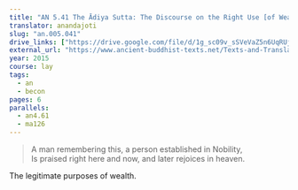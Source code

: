 ```yaml
---
title: "AN 5.41 The Ādiya Sutta: The Discourse on the Right Use [of Wealth]"
translator: anandajoti
slug: "an.005.041"
drive_links: ["https://drive.google.com/file/d/1g_sc09v_sSVeVaZ5n6UqRUjbwNHQfxUr/view?usp=drivesdk"]
external_url: "https://www.ancient-buddhist-texts.net/Texts-and-Translations/Short-Pieces/Adiyasuttam.htm"
year: 2015
course: lay
tags:
  - an
  - becon
pages: 6
parallels:
  - an4.61
  - ma126
---
```


> A man remembering this, a person established in Nobility,  
Is praised right here and now, and later rejoices in heaven.

The legitimate purposes of wealth.

